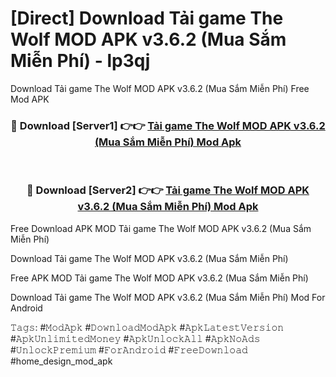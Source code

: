 # [Direct] Download Tải game The Wolf MOD APK v3.6.2 (Mua Sắm Miễn Phí) - lp3qj
Download Tải game The Wolf MOD APK v3.6.2 (Mua Sắm Miễn Phí) Free Mod APK

<div align="center">
<h3>🔴 Download [Server1] 👉👉 <a href="https://apk-comot.site?title=Tải_game_The_Wolf_MOD_APK_v3.6.2_(Mua_Sắm_Miễn_Phí)">Tải game The Wolf MOD APK v3.6.2 (Mua Sắm Miễn Phí) Mod Apk</a></h3><br>

<h3>🔴 Download [Server2] 👉👉 <a href="https://apk-comot.site?title=Tải_game_The_Wolf_MOD_APK_v3.6.2_(Mua_Sắm_Miễn_Phí)">Tải game The Wolf MOD APK v3.6.2 (Mua Sắm Miễn Phí) Mod Apk</a></h3>
</div>


Free Download APK MOD Tải game The Wolf MOD APK v3.6.2 (Mua Sắm Miễn Phí)

Download Tải game The Wolf MOD APK v3.6.2 (Mua Sắm Miễn Phí) 

Free APK MOD Tải game The Wolf MOD APK v3.6.2 (Mua Sắm Miễn Phí) 

Download Tải game The Wolf MOD APK v3.6.2 (Mua Sắm Miễn Phí) Mod For Android

𝚃𝚊𝚐𝚜: #𝙼𝚘𝚍𝙰𝚙𝚔 #𝙳𝚘𝚠𝚗𝚕𝚘𝚊𝚍𝙼𝚘𝚍𝙰𝚙𝚔 #𝙰𝚙𝚔𝙻𝚊𝚝𝚎𝚜𝚝𝚅𝚎𝚛𝚜𝚒𝚘𝚗 #𝙰𝚙𝚔𝚄𝚗𝚕𝚒𝚖𝚒𝚝𝚎𝚍𝙼𝚘𝚗𝚎𝚢 #𝙰𝚙𝚔𝚄𝚗𝚕𝚘𝚌𝚔𝙰𝚕𝚕 #𝙰𝚙𝚔𝙽𝚘𝙰𝚍𝚜 #𝚄𝚗𝚕𝚘𝚌𝚔𝙿𝚛𝚎𝚖𝚒𝚞𝚖 #𝙵𝚘𝚛𝙰𝚗𝚍𝚛𝚘𝚒𝚍 #𝙵𝚛𝚎𝚎𝙳𝚘𝚠𝚗𝚕𝚘𝚊𝚍 #home_design_mod_apk
